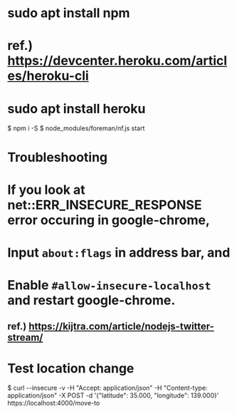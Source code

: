 # sudo apt install npm
# ref.) https://devcenter.heroku.com/articles/heroku-cli
# sudo apt install heroku
$ npm i -S
$ node_modules/foreman/nf.js start

# Troubleshooting
# If you look at net::ERR_INSECURE_RESPONSE error occuring in google-chrome,
# Input `about:flags` in address bar, and
# Enable `#allow-insecure-localhost` and restart google-chrome.

## ref.) https://kijtra.com/article/nodejs-twitter-stream/

# Test location change
$ curl --insecure -v -H "Accept: application/json" -H "Content-type: application/json" -X POST -d '{"latitude": 35.000, "longitude": 139.000}' https://localhost:4000/move-to

